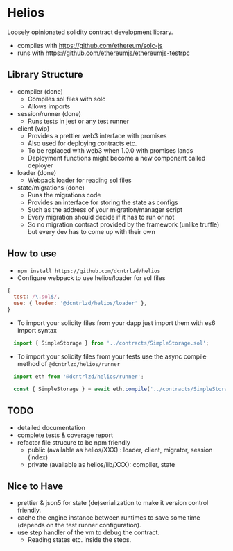 # Helios

Loosely opinionated solidity contract development library.
* compiles with https://github.com/ethereum/solc-js
* runs with https://github.com/ethereumjs/ethereumjs-testrpc

## Library Structure
* compiler (done)
  * Compiles sol files with solc
  * Allows imports
* session/runner (done)
  * Runs tests in jest or any test runner
* client (wip)
  * Provides a prettier web3 interface with promises
  * Also used for deploying contracts etc.
  * To be replaced with web3 when 1.0.0 with promises lands
  * Deployment functions might become a new component called deployer
* loader (done)
  * Webpack loader for reading sol files
* state/migrations (done)
  * Runs the migrations code
  * Provides an interface for storing the state as configs
  * Such as the address of your migration/manager script
  * Every migration should decide if it has to run or not
  * So no migration contract provided by the framework (unlike truffle) but every dev has to come up with their own

## How to use
* `npm install https://github.com/dcntrlzd/helios`
* Configure webpack to use helios/loader for sol files
```js
{
  test: /\.sol$/,
  use: { loader: '@dcntrlzd/helios/loader' },
}
```
* To import your solidity files from your dapp just import them with es6 import syntax
```js
  import { SimpleStorage } from '../contracts/SimpleStorage.sol';
```
* To import your solidity files from your tests use the async compile method of `@dcntrlzd/helios/runner`
```js
  import eth from '@dcntrlzd/helios/runner';

  const { SimpleStorage } = await eth.compile('../contracts/SimpleStorage.sol');
```

## TODO
* detailed documentation
* complete tests & coverage report
* refactor file strucure to be npm friendly
  * public (available as helios/XXX) : loader, client, migrator, session (index)
  * private (available as helios/lib/XXX): compiler, state 

## Nice to Have
* prettier & json5 for state (de)serialization to make it version control friendly.
* cache the engine instance between runtimes to save some time (depends on the test runner configuration).
* use step handler of the vm to debug the contract.
  * Reading states etc. inside the steps.
